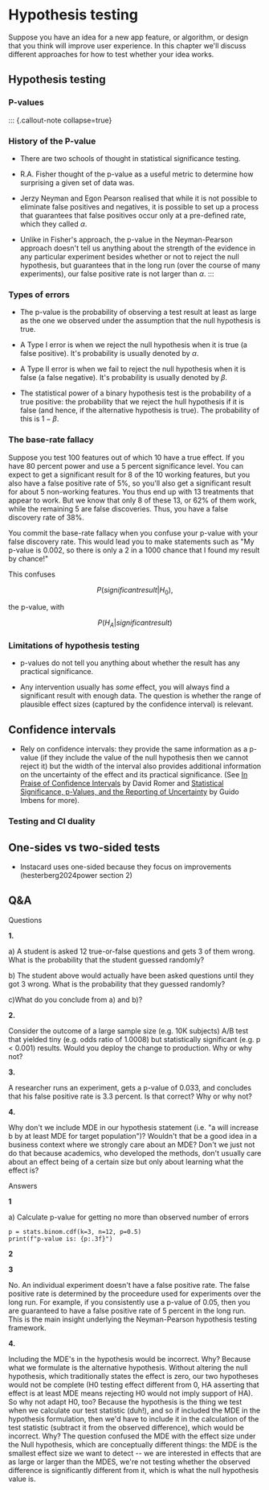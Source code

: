 # Hypothesis testing

Suppose you have an idea for a new app feature, or algorithm, or design that you think will improve user experience. In this chapter we'll discuss different approaches for how to test whether your idea works.


## Hypothesis testing

### P-values

::: {.callout-note collapse=true}

### History of the P-value

- There are two schools of thought in statistical significance testing.

- R.A. Fisher thought of the p-value as a useful metric to determine how surprising a given set of data was.

- Jerzy Neyman and Egon Pearson realised that while it is not possible to eliminate false positives and negatives, it is possible to set up a process that guarantees that false positives occur only at a pre-defined rate, which they called $\alpha$.

- Unlike in Fisher's approach, the p-value in the Neyman-Pearson approach doesn't tell us anything about the strength of the evidence in any particular experiment besides whether or not to reject the null hypothesis, but guarantees that in the long run (over the course of many experiments), our false positive rate is not larger than $\alpha$. 
:::


### Types of errors

- The p-value is the probability of observing a test result at least as large as the one we observed under the assumption that the null hypothesis is true.

- A Type I error is when we reject the null hypothesis when it is true (a false positive). It's probability is usually denoted by $\alpha$.

- A Type II error is when we fail to reject the null  hypothesis when it is false (a false negative). It's probability is usually denoted by $\beta$.

- The statistical power of a binary hypothesis test is the probability of a true positive: the probability that we reject the hull hypothesis if it is false (and hence, if the alternative hypothesis is true). The probability of this is $1-\beta$.


### The base-rate fallacy

Suppose you test 100 features out of which 10 have a true effect. If you have 80
percent power and use a 5 percent significance level. You can expect to
get a significant result for 8 of the 10 working features, but you also have a
false positive rate of 5%, so you'll also get a significant result for about 5
non-working features. You thus end up with 13 treatments that appear to work.
But we know that only 8 of these 13, or 62% of them work, while the remaining
5 are false discoveries. Thus, you have a false discovery rate of 38%.

You commit the base-rate fallacy when you confuse your p-value with your false
discovery rate. This would lead you to make statements such as "My p-value is
0.002, so there is only a 2 in a 1000 chance that I found my result by
chance!"

This confuses

$$
P(significant result | H_0),
$$

the p-value, with

$$
P(H_A | significant result)
$$



### Limitations of hypothesis testing

- p-values do not tell you anything about whether the result has any practical significance.

- Any intervention usually has *some* effect, you will always find a significant result with enough data. The question is whether the range of plausible effect sizes (captured by the confidence interval) is relevant.



## Confidence intervals

- Rely on confidence intervals: they provide the same information as a p-value (if they include the value of the null hypothesis then we cannot reject it) but the width of the interval also provides additional information on the uncertainty of the effect and its practical significance. (See [In Praise of Confidence Intervals](https://www.aeaweb.org/articles?id=10.1257/pandp.20201059) by David Romer and [Statistical Significance, p-Values, and the Reporting of Uncertainty](https://www.aeaweb.org/articles?id=10.1257/jep.35.3.157) by Guido Imbens for more).


### Testing and CI duality



## One-sides vs two-sided tests

- Instacard uses one-sided because they focus on improvements (hesterberg2024power section 2)




## Q&A

Questions

**1.**

a) A student is asked 12 true-or-false questions and gets 3 of them wrong. What is the probability that the student guessed randomly?

b) The student above would actually have been asked questions until they got 3 wrong. What is the probability that they guessed randomly?

c)What do you conclude from a) and b)?


**2.**

Consider the outcome of a large sample size (e.g. 10K subjects) A/B test that yielded tiny (e.g. odds ratio of 1.0008) but statistically significant (e.g. p < 0.001) results. Would you deploy the change to production. Why or why not?

**3.**

A researcher runs an experiment, gets a p-value of 0.033, and concludes that his false positive rate is 3.3 percent. Is that correct? Why or why not?

**4.**

Why don't we include MDE in our hypothesis statement (i.e. "a will increase b by at least MDE for target population")? Wouldn't that be a good idea in a business context where we strongly care about an MDE? Don't we just not do that because academics, who developed the methods, don't usually care about an effect being of a certain size but only about learning what the effect is?


Answers

**1** 

a) Calculate p-value for getting no more than observed number of errors

```{python}
p = stats.binom.cdf(k=3, n=12, p=0.5)
print(f"p-value is: {p:.3f}")
```

**2**

**3**

No. An individual experiment doesn't have a false positive rate. The false positive rate is determined by the proceedure used for experiments over the long run. For example, if you consistently use a p-value of 0.05, then you are guaranteed to have a false positive rate of 5 percent in the long run. This is the main insight underlying the Neyman-Pearson hypothesis testing framework.

**4.**

Including the MDE's in the hypothesis would be incorrect. Why? Because what we formulate is the alternative hypothesis. Without altering the null hypothesis, which traditionally states the effect is zero, our two hypotheses would not be complete (H0 testing effect different from 0, HA asserting that effect is at least MDE means rejecting H0 would not imply support of HA). So why not adapt H0, too? Because the hypothesis is the thing we test when we calculate our test statistic (duh!), and so if included the MDE in the hypothesis formulation, then we'd have to include it in the calculation of the test statistic (subtract it from the observed difference), which would be incorrect. Why? The question confused the MDE with the effect size under the Null hypothesis, which are conceptually different things: the MDE is the smallest effect size we want to detect -- we are interested in effects that are as large or larger than the MDES, we're not testing whether the observed difference is significantly different from it, which is what the null hypothesis value is.
